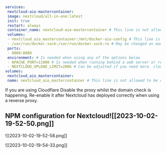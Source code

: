 ```yaml
services:
 nextcloud-aio-mastercontainer:
 image: nextcloud/all-in-one:latest
 init: true
 restart: always
 container_name: nextcloud-aio-mastercontainer # This line is not allowed to be changed as otherwise AIO will not work correctly
 volumes:
 - nextcloud_aio_mastercontainer:/mnt/docker-aio-config # This line is not allowed to be changed as otherwise the built-in backup solution will not work
 - /var/run/docker.sock:/var/run/docker.sock:ro # May be changed on macOS, Windows or docker rootless. See the applicable documentation. If adjusting, don't forget to also set 'WATCHTOWER_DOCKER_SOCKET_PATH'!
 ports:
 - 8080:8080
 environment: # Is needed when using any of the options below
 - APACHE_PORT=11000 # Is needed when running behind a web server or reverse proxy (like Apache, Nginx, Cloudflare Tunnel and else). See https://github.com/nextcloud/all-in-one/blob/main/reverse-proxy.md
 - NEXTCLOUD_UPLOAD_LIMIT=200G # Can be adjusted if you need more. cloudflare has limit of 100mb
volumes:
 nextcloud_aio_mastercontainer:
 name: nextcloud_aio_mastercontainer # This line is not allowed to be changed as otherwise the built-in backup solution will not work
```


If you are using Cloudflare Disable the proxy whilst the domain check is happening. Re-enable it after Nextcloud has deployed correctly when using a reverse proxy.

## NPM configuration for Nextcloud![[2023-10-02-19-52-50.png]]

![[2023-10-02-19-52-58.png]]

![[2023-10-02-19-54-33.png]]